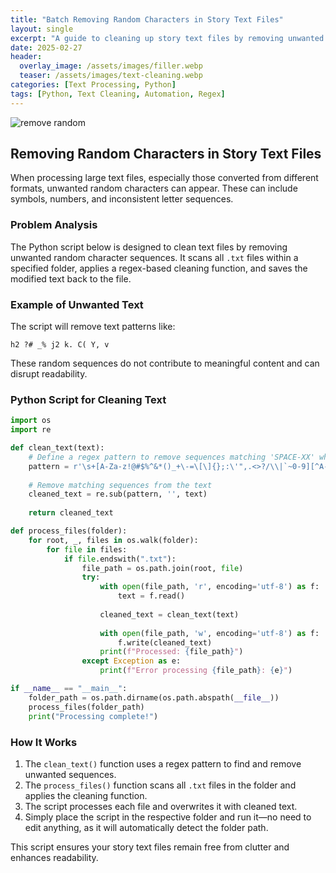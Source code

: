 ```yaml
---
title: "Batch Removing Random Characters in Story Text Files"
layout: single
excerpt: "A guide to cleaning up story text files by removing unwanted random characters using a Python script."
date: 2025-02-27
header:
  overlay_image: /assets/images/filler.webp
  teaser: /assets/images/text-cleaning.webp
categories: [Text Processing, Python]
tags: [Python, Text Cleaning, Automation, Regex]
---
```


![remove random](https://raw.githubusercontent.com/mattlifetech/mattlifetech.github.io/main/assets/images/text-cleaning.webp)


## Removing Random Characters in Story Text Files

When processing large text files, especially those converted from different formats, unwanted random characters can appear. These can include symbols, numbers, and inconsistent letter sequences. 

### Problem Analysis

The Python script below is designed to clean text files by removing unwanted random character sequences. It scans all `.txt` files within a specified folder, applies a regex-based cleaning function, and saves the modified text back to the file.

### Example of Unwanted Text

The script will remove text patterns like:

```
h2 ?# _% j2 k. C( Y, v
```

These random sequences do not contribute to meaningful content and can disrupt readability.

### Python Script for Cleaning Text

```python
import os
import re

def clean_text(text):
    # Define a regex pattern to remove sequences matching 'SPACE-XX' where XX is not both A-Z
    pattern = r'\s+[A-Za-z!@#$%^&*()_+\-=\[\]{};:\'",.<>?/\\|`~0-9][^A-Za-z](?:\s+[A-Za-z!@#$%^&*()_+\-=\[\]{};:\'",.<>?/\\|`~0-9][^A-Za-z])+'
    
    # Remove matching sequences from the text
    cleaned_text = re.sub(pattern, '', text)
    
    return cleaned_text

def process_files(folder):
    for root, _, files in os.walk(folder):
        for file in files:
            if file.endswith(".txt"):
                file_path = os.path.join(root, file)
                try:
                    with open(file_path, 'r', encoding='utf-8') as f:
                        text = f.read()
                    
                    cleaned_text = clean_text(text)
                    
                    with open(file_path, 'w', encoding='utf-8') as f:
                        f.write(cleaned_text)
                    print(f"Processed: {file_path}")
                except Exception as e:
                    print(f"Error processing {file_path}: {e}")

if __name__ == "__main__":
    folder_path = os.path.dirname(os.path.abspath(__file__))
    process_files(folder_path)
    print("Processing complete!")
```

### How It Works
1. The `clean_text()` function uses a regex pattern to find and remove unwanted sequences.
2. The `process_files()` function scans all `.txt` files in the folder and applies the cleaning function.
3. The script processes each file and overwrites it with cleaned text.
4. Simply place the script in the respective folder and run it—no need to edit anything, as it will automatically detect the folder path.

This script ensures your story text files remain free from clutter and enhances readability.
